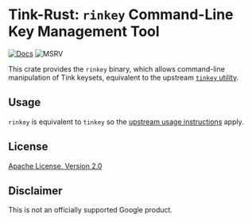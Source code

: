 # Tink-Rust: `rinkey` Command-Line Key Management Tool

[![Docs](https://img.shields.io/badge/docs-rust-brightgreen?style=for-the-badge)](https://project-oak.github.io/tink-rust/rust/rinkey)
![MSRV](https://img.shields.io/badge/rustc-1.65+-yellow?style=for-the-badge)

This crate provides the `rinkey` binary, which allows command-line manipulation of Tink keysets,
equivalent to the upstream [`tinkey` utility](https://github.com/google/tink/blob/master/docs/TINKEY.md).

## Usage

`rinkey` is equivalent to `tinkey` so the [upstream usage
instructions](https://github.com/google/tink/blob/master/docs/TINKEY.md#usage) apply.

## License

[Apache License, Version 2.0](http://www.apache.org/licenses/LICENSE-2.0)

## Disclaimer

This is not an officially supported Google product.
